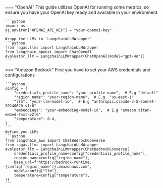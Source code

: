 
=== "OpenAI"
    This guide utilizes OpenAI for running some metrics, so ensure you have your OpenAI key ready and available in your environment.
    
    ```python
    import os
    os.environ["OPENAI_API_KEY"] = "your-openai-key"
    ```
    Wrapp the LLMs in `LangchainLLMWrapper`
    ```python
    from ragas.llms import LangchainLLMWrapper
    from langchain_openai import ChatOpenAI
    evaluator_llm = LangchainLLMWrapper(ChatOpenAI(model="gpt-4o"))
    ```


=== "Amazon Bedrock"
    First you have to set your AWS credentials and configurations

    ```python
    config = {
        "credentials_profile_name": "your-profile-name",  # E.g "default"
        "region_name": "your-region-name",  # E.g. "us-east-1"
        "llm": "your-llm-model-id",  # E.g "anthropic.claude-3-5-sonnet-20240620-v1:0"
        "embeddings": "your-embedding-model-id",  # E.g "amazon.titan-embed-text-v2:0"
        "temperature": 0.4,
    }
    ```
    define you LLMs
    ```python
    from langchain_aws import ChatBedrockConverse
    from ragas.llms import LangchainLLMWrapper
    evaluator_llm = LangchainLLMWrapper(ChatBedrockConverse(
        credentials_profile_name=config["credentials_profile_name"],
        region_name=config["region_name"],
        base_url=f"https://bedrock-runtime.{config['region_name']}.amazonaws.com",
        model=config["llm"],
        temperature=config["temperature"],
    ))
    ```
